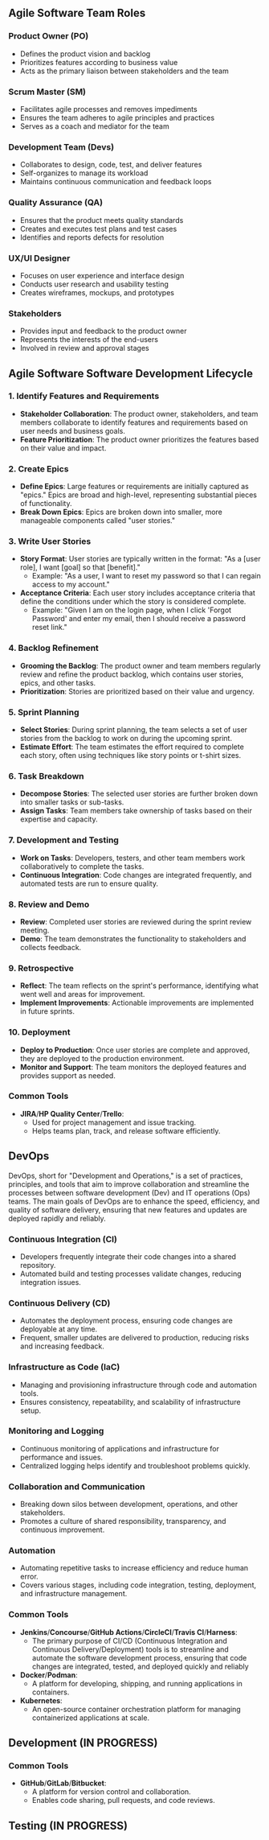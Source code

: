 ## Agile Software Team Roles

### Product Owner (PO)
- Defines the product vision and backlog
- Prioritizes features according to business value
- Acts as the primary liaison between stakeholders and the team

### Scrum Master (SM)
- Facilitates agile processes and removes impediments
- Ensures the team adheres to agile principles and practices
- Serves as a coach and mediator for the team

### Development Team (Devs)
- Collaborates to design, code, test, and deliver features
- Self-organizes to manage its workload
- Maintains continuous communication and feedback loops

### Quality Assurance (QA)
- Ensures that the product meets quality standards
- Creates and executes test plans and test cases
- Identifies and reports defects for resolution

### UX/UI Designer
- Focuses on user experience and interface design
- Conducts user research and usability testing
- Creates wireframes, mockups, and prototypes

### Stakeholders
- Provides input and feedback to the product owner
- Represents the interests of the end-users
- Involved in review and approval stages

## Agile Software Software Development Lifecycle

### 1. Identify Features and Requirements
- **Stakeholder Collaboration**: The product owner, stakeholders, and team members collaborate to identify features and requirements based on user needs and business goals.
- **Feature Prioritization**: The product owner prioritizes the features based on their value and impact.

### 2. Create Epics
- **Define Epics**: Large features or requirements are initially captured as "epics." Epics are broad and high-level, representing substantial pieces of functionality.
- **Break Down Epics**: Epics are broken down into smaller, more manageable components called "user stories."

### 3. Write User Stories
- **Story Format**: User stories are typically written in the format: "As a [user role], I want [goal] so that [benefit]."
  - Example: "As a user, I want to reset my password so that I can regain access to my account."
- **Acceptance Criteria**: Each user story includes acceptance criteria that define the conditions under which the story is considered complete.
  - Example: "Given I am on the login page, when I click 'Forgot Password' and enter my email, then I should receive a password reset link."

### 4. Backlog Refinement
- **Grooming the Backlog**: The product owner and team members regularly review and refine the product backlog, which contains user stories, epics, and other tasks.
- **Prioritization**: Stories are prioritized based on their value and urgency.

### 5. Sprint Planning
- **Select Stories**: During sprint planning, the team selects a set of user stories from the backlog to work on during the upcoming sprint.
- **Estimate Effort**: The team estimates the effort required to complete each story, often using techniques like story points or t-shirt sizes.

### 6. Task Breakdown
- **Decompose Stories**: The selected user stories are further broken down into smaller tasks or sub-tasks.
- **Assign Tasks**: Team members take ownership of tasks based on their expertise and capacity.

### 7. Development and Testing
- **Work on Tasks**: Developers, testers, and other team members work collaboratively to complete the tasks.
- **Continuous Integration**: Code changes are integrated frequently, and automated tests are run to ensure quality.

### 8. Review and Demo
- **Review**: Completed user stories are reviewed during the sprint review meeting.
- **Demo**: The team demonstrates the functionality to stakeholders and collects feedback.

### 9. Retrospective
- **Reflect**: The team reflects on the sprint's performance, identifying what went well and areas for improvement.
- **Implement Improvements**: Actionable improvements are implemented in future sprints.

### 10. Deployment
- **Deploy to Production**: Once user stories are complete and approved, they are deployed to the production environment.
- **Monitor and Support**: The team monitors the deployed features and provides support as needed.

### Common Tools
- **JIRA**/**HP Quality Center**/**Trello**:
  - Used for project management and issue tracking.
  - Helps teams plan, track, and release software efficiently.

## DevOps

DevOps, short for "Development and Operations," is a set of practices, principles, and tools that aim to improve collaboration and streamline the processes between software development (Dev) and IT operations (Ops) teams. The main goals of DevOps are to enhance the speed, efficiency, and quality of software delivery, ensuring that new features and updates are deployed rapidly and reliably.

### Continuous Integration (CI)
- Developers frequently integrate their code changes into a shared repository.
- Automated build and testing processes validate changes, reducing integration issues.

### Continuous Delivery (CD)
- Automates the deployment process, ensuring code changes are deployable at any time.
- Frequent, smaller updates are delivered to production, reducing risks and increasing feedback.

### Infrastructure as Code (IaC)
- Managing and provisioning infrastructure through code and automation tools.
- Ensures consistency, repeatability, and scalability of infrastructure setup.

### Monitoring and Logging
- Continuous monitoring of applications and infrastructure for performance and issues.
- Centralized logging helps identify and troubleshoot problems quickly.

### Collaboration and Communication
- Breaking down silos between development, operations, and other stakeholders.
- Promotes a culture of shared responsibility, transparency, and continuous improvement.

### Automation
- Automating repetitive tasks to increase efficiency and reduce human error.
- Covers various stages, including code integration, testing, deployment, and infrastructure management.
### Common Tools
- **Jenkins**/**Concourse**/**GitHub Actions**/**CircleCI**/**Travis CI**/**Harness**:
  - The primary purpose of CI/CD (Continuous Integration and Continuous Delivery/Deployment) tools is to streamline and automate the software development process, ensuring that code changes are integrated, tested, and deployed quickly and reliably
- **Docker**/**Podman**:
  - A platform for developing, shipping, and running applications in containers.
- **Kubernetes**:
  - An open-source container orchestration platform for managing containerized applications at scale.

## Development (IN PROGRESS)

### Common Tools
- **GitHub**/**GitLab**/**Bitbucket**:
  - A platform for version control and collaboration.
  - Enables code sharing, pull requests, and code reviews.

## Testing (IN PROGRESS)
